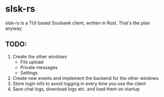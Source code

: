 <h1>slsk-rs</h1>
slsk-rs is a TUI based Soulseek client, written in Rust.
That's the plan anyway.
<br>

<h2>TODO:</h2>
<ol>
    <li>
        Create the other windows
        <br>
        <ul>
            <li>File upload</li>
            <li>Private messages</li>
            <li>Settings</li>
        </ul>
    </li>
    <li>Create new events and implement the backend for the other windows</li>
    <li>Store login info to avoid logging in every time you use the client</li>
    <li>Save chat logs, download logs etc. and load them on startup</li>
</ol>
